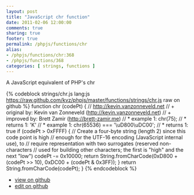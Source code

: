 ```yaml
---
layout: post
title: "JavaScript chr function"
date: 2011-02-06 12:00:00
comments: true
sharing: true
footer: true
permalink: /phpjs/functions/chr
alias:
- /phpjs/functions/chr:368
- /phpjs/functions/368
categories: [ strings, functions ]
---
```

A JavaScript equivalent of PHP's chr
<!-- more -->
{% codeblock strings/chr.js lang:js https://raw.github.com/kvz/phpjs/master/functions/strings/chr.js raw on github %}
function chr (codePt) {
    // http://kevin.vanzonneveld.net
    // +   original by: Kevin van Zonneveld (http://kevin.vanzonneveld.net)
    // +   improved by: Brett Zamir (http://brett-zamir.me)
    // *     example 1: chr(75);
    // *     returns 1: 'K'
    // *     example 1: chr(65536) === '\uD800\uDC00';
    // *     returns 1: true
    if (codePt > 0xFFFF) { // Create a four-byte string (length 2) since this code point is high
        //   enough for the UTF-16 encoding (JavaScript internal use), to
        //   require representation with two surrogates (reserved non-characters
        //   used for building other characters; the first is "high" and the next "low")
        codePt -= 0x10000;
        return String.fromCharCode(0xD800 + (codePt >> 10), 0xDC00 + (codePt & 0x3FF));
    }
    return String.fromCharCode(codePt);
}
{% endcodeblock %}
<ul>
 <li><a href="https://github.com/kvz/phpjs/blob/master/functions/strings/chr.js">view on github</a></li>
 <li><a href="https://github.com/kvz/phpjs/edit/master/functions/strings/chr.js">edit on github</a></li>
</ul>
